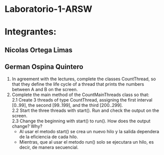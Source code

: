 
# Laboratorio-1-ARSW
# Integrantes:
## Nicolas Ortega Limas
## German Ospina Quintero


1. In agreement with the lectures, complete the classes CountThread, so that they define the life cycle of a thread that prints the numbers between A and B on the screen.  
2. Complete the main method of the CountMainThreads class so that:              	
2.1 Create 3 threads of type CountThread, assigning the first interval [0..99], the second [99..199], and the third [200..299].        
2.2 Start the three threads with start(). Run and check the output on the screen.   
2.3 Change the beginning with start() to run(). How does the output change? Why?  
	- Al usar el metodo start() se crea un nuevo hilo y la salida dependera de la 	eficiencia de cada hilo.
	- Mientras, que al usar el metodo run() solo se ejecutara un hilo, es decir, de 	manera secuencial.

